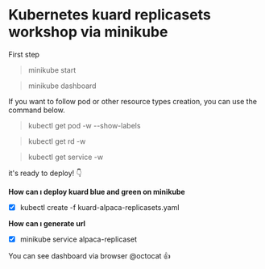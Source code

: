 # Kubernetes kuard replicasets workshop via minikube

First step
> minikube start

> minikube dashboard

If you want to follow pod or other resource types creation, you can use the command below.
>kubectl get pod -w --show-labels

>kubectl get rd -w

>kubectl get service -w
    
it's ready to deploy! :point_down:


**How can ı deploy kuard blue and green on minikube**
- [x] kubectl create -f kuard-alpaca-replicasets.yaml

**How can ı generate url**
- [x] minikube service alpaca-replicaset

You can see dashboard via browser @octocat :+1:

